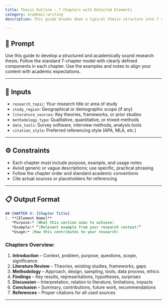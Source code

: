 ```yaml
---
title: Thesis Outline – 7 Chapters with Detailed Elements  
category: academic-writing  
description: This guide breaks down a typical thesis structure into 7 chapters with detailed sub-elements, examples, purposes, and practical uses. Ideal for students planning and writing academic theses.

---
```


## 🔧 Prompt

Use this guide to develop a structured and academically sound research thesis. Follow the standard 7-chapter model with clearly defined components in each chapter. Use the examples and notes to align your content with academic expectations.

---

## 🧩 Inputs

- `research_topic`: Your research title or area of study  
- `study_region`: Geographical or demographic scope (if any)  
- `literature_sources`: Key theories, frameworks, or prior studies  
- `methodology_type`: Qualitative, quantitative, or mixed-methods  
- `data_tools`: Survey software, interview methods, analysis tools  
- `citation_style`: Preferred referencing style (APA, MLA, etc.)

---

## ⚙️ Constraints

- Each chapter must include purpose, example, and usage notes  
- Avoid generic or vague descriptions; use specific, practical phrasing  
- Follow the chapter order and standard academic conventions  
- Cite actual sources or placeholders for referencing

---

## 📋 Output Format

```markdown
## CHAPTER X: [Chapter Title]  
1. **[Element Name]**  
   *Purpose:* [What this section aims to achieve]  
   *Example:* “[Relevant example from your research context]”  
   *Usage:* [How this contributes to your research]
```

### Chapters Overview:

1. **Introduction** – Context, problem, purpose, questions, scope, significance  
2. **Literature Review** – Theories, existing studies, frameworks, gaps  
3. **Methodology** – Approach, design, sampling, tools, data process, ethics  
4. **Findings** – Key results, representations, hypotheses, surprises  
5. **Discussion** – Interpretation, relation to literature, limitations, impacts  
6. **Conclusion** – Summary, contributions, future work, recommendations  
7. **References** – Proper citations for all used sources

---
